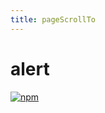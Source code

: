 ```yaml
---
title: pageScrollTo
---
```


# alert
[![npm](https://img.shields.io/npm/v/@uni/page-scroll-to.svg)](https://www.npmjs.com/package/@uni/page-scroll-to)
